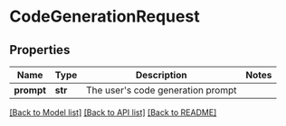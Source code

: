 # CodeGenerationRequest

## Properties
Name | Type | Description | Notes
------------ | ------------- | ------------- | -------------
**prompt** | **str** | The user&#x27;s code generation prompt | 

[[Back to Model list]](../README.md#documentation-for-models) [[Back to API list]](../README.md#documentation-for-api-endpoints) [[Back to README]](../README.md)

